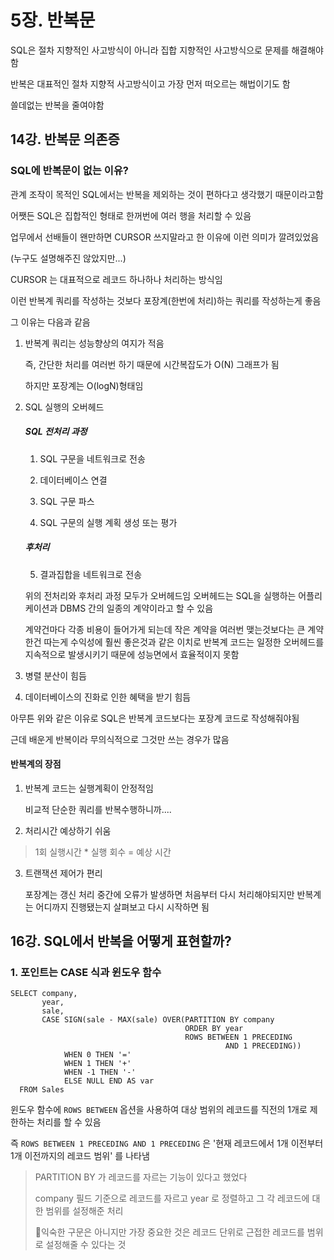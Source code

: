 # 5장. 반복문

SQL은 절차 지향적인 사고방식이 아니라 집합 지향적인 사고방식으로 문제를 해결해야함

반복은 대표적인 절차 지향적 사고방식이고 가장 먼저 떠오르는 해법이기도 함

쓸데없는 반복을 줄여야함

## 14강. 반복문 의존증

### SQL에 반복문이 없는 이유?

관계 조작이 목적인 SQL에서는 반복을 제외하는 것이 편하다고 생각했기 때문이라고함

어쨋든 SQL은 집합적인 형태로 한꺼번에 여러 행을 처리할 수 있음

업무에서 선배들이 왠만하면 CURSOR 쓰지말라고 한 이유에 이런 의미가 깔려있었음

(누구도 설명해주진 않았지만...)

CURSOR 는 대표적으로 레코드 하나하나 처리하는 방식임

이런 반복계 쿼리를 작성하는 것보다 포장계(한번에 처리)하는 쿼리를 작성하는게 좋음

그 이유는 다음과 같음

1. 반복계 쿼리는 성능향상의 여지가 적음

   즉, 간단한 처리를 여러번 하기 때문에 시간복잡도가 O(N) 그래프가 됨

   하지만 포장계는 O(logN)형태임

2. SQL 실행의 오버헤드

   ##### SQL 전처리 과정

   1) SQL 구문을 네트워크로 전송

   2) 데이터베이스 연결

   3) SQL 구문 파스

   4) SQL 구문의 실행 계획 생성 또는 평가

   ##### 후처리

   5) 결과집합을 네트워크로 전송

   위의 전처리와 후처리 과정 모두가 오버헤드임
   오버헤드는 SQL을 실행하는 어플리케이션과 DBMS 간의 일종의 계약이라고 할 수 있음

   계약건마다 각종 비용이 들어가게 되는데 작은 계약을 여러번 맺는것보다는 큰 계약 한건 따는게  수익성에 훨씬 좋은것과 같은 이치로 반복계 코드는 일정한 오버헤드를 지속적으로 발생시키기 때문에 성능면에서 효율적이지 못함

3. 병렬 분산이 힘듬

4. 데이터베이스의 진화로 인한 혜택을 받기 힘듬

아무튼 위와 같은 이유로 SQL은 반복계 코드보다는 포장계 코드로 작성해줘야됨

근데 배운게 반복이라 무의식적으로 그것만 쓰는 경우가 많음

#### 반복계의 장점

1. 반복계 코드는 실행계획이 안정적임

   비교적 단순한 쿼리를 반복수행하니까....

2. 처리시간 예상하기 쉬움

>  1회 실행시간 * 실행 회수 = 예상 시간 

3. 트랜잭션 제어가 편리

   포장계는 갱신 처리 중간에 오류가 발생하면 처음부터 다시 처리해야되지만 반복계는 어디까지 진행됐는지 살펴보고 다시 시작하면 됨

## 16강. SQL에서 반복을 어떻게 표현할까?

### 1. 포인트는 CASE 식과 윈도우 함수

```mssql
SELECT company,
       year,
	   sale,
	   CASE SIGN(sale - MAX(sale) OVER(PARTITION BY company
									   ORDER BY year
									   ROWS BETWEEN 1 PRECEDING
									            AND 1 PRECEDING))
			WHEN 0 THEN '='
			WHEN 1 THEN '+'
			WHEN -1 THEN '-'
			ELSE NULL END AS var 
  FROM Sales
```

윈도우 함수에 `ROWS BETWEEN` 옵션을 사용하여 대상 범위의 레코드를 직전의 1개로 제한하는 처리를 할 수 있음

즉 `ROWS BETWEEN 1 PRECEDING AND 1 PRECEDING` 은 '현재 레코드에서 1개 이전부터 1개 이전까지의 레코드 범위' 를 나타냄

> PARTITION BY 가 레코드를 자르는 기능이 있다고 했었다
>
> company 필드 기준으로 레코드를 자르고 year 로 정렬하고 그 각 레코드에 대한 범위를 설정해준 처리
>
> 📌익숙한 구문은 아니지만 가장 중요한 것은 레코드 단위로 근접한 레코드를 범위로 설정해줄 수 있다는 것

